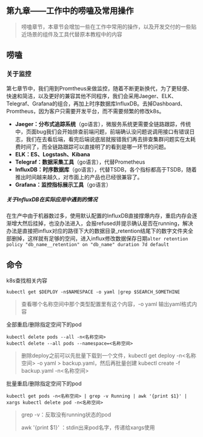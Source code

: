## 第九章——工作中的唠嗑及常用操作

> 唠嗑章节，本章节会增加一些在工作中常用的操作，以及开发交付的一些贴近场景的组件及工具代替原本教程中的内容

## 唠嗑

### 关于监控

第七章节中，我们用到Promtheus来做监控，随着不断更新换代，为了更轻便、快速和简洁，以及更好的兼容其他不同程序，我们会采用Jaeger、ELK、Telegraf、Grafana的组合，再加上时序数据库InfluxDB。去掉Dashboard、Promtheus，因为客户只需要开发平台，而不需要频繁的修改k8s。

- **Jaeger：分布式追踪系统**（go语言），微服务系统更需要全链路跟踪，传统中，页面bug我们会开始排查前端问题，前端确认没问题说调用接口有错误日志，我们在去看后端，看完后端说底层就报错我们再去排查集群问题实在太耗费时间了，而全链路跟踪可以直接明了的看到是哪一环节的问题。
- **ELK：ES、Logstash、Kibana**
- **Telegraf：数据采集工具**（go语言），代替Prometheus
- **InfluxDB：时序数据库**（go语言），代替TSDB，各个指标都高于TSDB，随着推出时间越来越久，对市面上的产品也已经很兼容了。
- **Grafana：监控指标展示工具**（go语言）

##### 关于InfluxDB在实际应用中遇到的情况

在生产中由于机器数过多，使用默认配置的InfluxDB直接撑爆内存，重启内存会逐渐增大然后挂掉，也没办法进入，会报refused并提示确认是否在running，解决办法是直接把influx对应的路径下大的数据目录_retention结尾下的数字文件夹全部删掉，这样就有足够的空间，进入influx修改数据保存日期`alter retention policy "db_name__retention" on "db_name" duration 7d default`



## 命令

k8s查找相关内容

~~~
kubectl get $DEPLOY -n$NAMESPACE -o yaml |grep $SEARCH_SOMETHINE
~~~

> 查看哪个名称空间中那个类型配置里有这个内容，-o yaml 输出yaml格式内容

全部重启/删除指定空间下的pod

~~~
kubectl delete pods --all -n<名称空间>
kubectl delete --all pods --namespace=<名称空间>
~~~

> 删除deploy之前可以先批量下载到一个文件，kubectl get deploy -n<名称空间> -o yaml > backup.yaml，然后再批量创建 kubectl create -f backup.yaml  -n<名称空间>

批量重启/删除指定空间下的pod

~~~
kubectl get pods -n<名称空间> | grep -v Running | awk '{print $1}' | xargs kubectl delete pod -n<名称空间>
~~~

> grep -v：反取没有running状态的pod
>
>  awk '{print $1}' ：stdin出来pod名字，传递给xargs使用